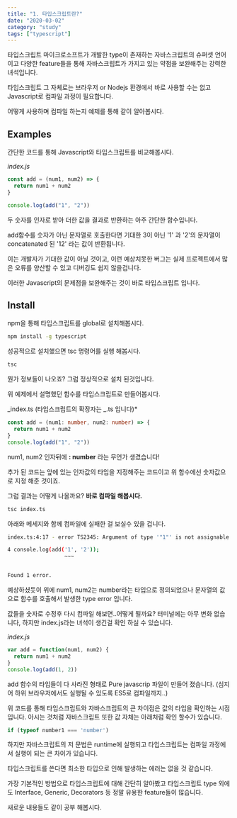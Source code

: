 ```yaml
---
title: "1. 타입스크립트란?"
date: "2020-03-02"
category: "study"
tags: ["typescript"]
---
```


타입스크립트 마이크로소프트가 개발한 type이 존재하는 자바스크립트의 슈퍼셋 언어이고 다양한 feature들을 통해 자바스크립트가 가지고 있는 약점을 보완해주는 강력한 녀석입니다.

타입스크립트 그 자체로는 브라우저 or Nodejs 환경에서 바로 사용할 수는 없고 Javascript로 컴파일 과정이 필요합니다.

어떻게 사용하며 컴파일 하는지 예제를 통해 같이 알아봅시다.

## Examples

간단한 코드를 통해 Javascript와 타입스크립트를 비교해봅시다.

_index.js_

```javascript
const add = (num1, num2) => {
  return num1 + num2
}

console.log(add("1", "2"))
```

두 숫자를 인자로 받아 더한 값을 결과로 반환하는 아주 간단한 함수입니다.

add함수를 숫자가 아닌 문자열로 호출한다면 기대한 3이 아닌 '1' 과 '2'의 문자열이 concatenated 된 '12' 라는 값이 반환됩니다.

이는 개발자가 기대한 값이 아닐 것이고, 이런 예상치못한 버그는 실제 프로젝트에서 많은 오류를 양산할 수 있고 디버깅도 쉽지 않을겁니다.

이러한 Javascript의 문제점을 보완해주는 것이 바로 타입스크립트 입니다.

## Install

npm을 통해 타입스크립트를 global로 설치해봅시다.

```bash
npm install -g typescript
```

성공적으로 설치했으면 tsc 명령어를 실행 해봅시다.

```bash
tsc
```

뭔가 정보들이 나오죠? 그럼 정상적으로 설치 된것입니다.

위 예제에서 설명했던 함수를 타입스크립트로 만들어봅시다.

_index.ts (타입스크립트의 확장자는 _.ts 입니다)\*

```typescript
const add = (num1: number, num2: number) => {
  return num1 + num2
}
console.log(add("1", "2"))
```

num1, num2 인자뒤에 **: number** 라는 무언가 생겼습니다!

추가 된 코드는 앞에 있는 인자값의 타입을 지정해주는 코드이고 위 함수에선 숫자값으로 지정 해준 것이죠.

그럼 결과는 어떻게 나올까요? **바로 컴파일 해봅시다.**

```bash
tsc index.ts
```

아래와 메세지와 함께 컴파일에 실패한 걸 보실수 있을 겁니다.

```bash
index.ts:4:17 - error TS2345: Argument of type '"1"' is not assignable to parameter of type 'number'.

4 console.log(add('1', '2'));
                  ~~~


Found 1 error.
```

예상하셨듯이 위에 num1, num2는 number라는 타입으로 정의되었으나 문자열의 값으로 함수를 호출해서 발생한 type error 입니다.

값들을 숫자로 수정후 다시 컴파일 해보면..어떻게 될까요?
터미널에는 아무 변화 없습니다, 하지만 index.js라는 녀석이 생긴걸 확인 하실 수 있습니다.

_index.js_

```javascript
var add = function(num1, num2) {
  return num1 + num2
}
console.log(add(1, 2))
```

add 함수의 타입들이 다 사라진 형태로 Pure javascrip 파일이 만들어 졌습니다. (심지어 하위 브라우저에서도 실행될 수 있도록 ES5로 컴파일까지..)

위 코드를 통해 타입스크립트와 자바스크립트의 큰 차이점은 값의 타입을 확인하는 시점입니다. 아시는 것처럼 자바스크립트 또한 값 자체는 아래처럼 확인 할수가 있습니다.

```javascript
if (typeof number1 === 'number')
```

하지만 자바스크립트의 저 문법은 runtime에 실행되고 타입스크립트는 컴파일 과정에서 실행이 되는 큰 차이가 있습니다.

타입스크립트를 쓴다면 최소한 타입으로 인해 발생하는 에러는 없을 것 같습니다.

가장 기본적인 방법으로 타입스크립트에 대해 간단히 알아봤고 타입스크립트 type 외에도 Interface, Generic, Decorators 등 정말 유용한 feature들이 많습니다.

새로운 내용들도 같이 공부 해봅시다.
